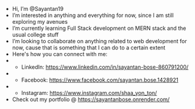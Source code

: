 - Hi, I’m @Sayantan19
- I’m interested in anything and everything for now, since I am still exploring my avenues
- I’m currently learning Full Stack development on MERN stack and the usual college stuff
- I’m looking to collaborate on anything related to web development for now, cause that is something that I can do to a certain extent
- Here's how you can connect with me:
-    - LinkedIn: https://www.linkedin.com/in/sayantan-bose-860791200/
-    - Facebook: https://www.facebook.com/sayantan.bose.1428921 
-    - Instagram: https://www.instagram.com/shaa_yon_ton/
- Check out my portfolio @ https://sayantanbose.onrender.com/
<!---
Sayantan19/Sayantan19 is a ✨ special ✨ repository because its `README.md` (this file) appears on your GitHub profile.
You can click the Preview link to take a look at your changes.
--->
